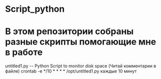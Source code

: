 # Script_python 
# В этом репозитории собраны разные скрипты помогающие мне в работе 
untitled1.py -- Python Script to monitor disk space (Читай комментарии в файле)
crontab -e 
*/10 * * * * /opt/untitled1.py каждые 10 минут

